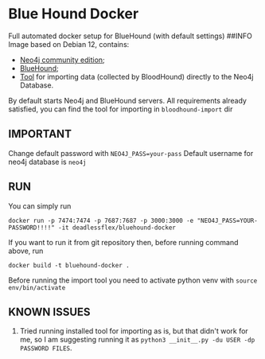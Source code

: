 # Blue Hound Docker
Full automated docker setup for BlueHound (with default settings)
##INFO
Image based on Debian 12, contains: 
* [Neo4j community edition](https://neo4j.com/);
* [BlueHound](https://github.com/zeronetworks/BlueHound);
* [Tool](https://github.com/fox-it/bloodhound-import) for importing data (collected by BloodHound) directly to the Neo4j Database.
 
By default starts Neo4j and BlueHound servers. All requirements already satisfied, you can find the tool for importing in `bloodhound-import` dir

## IMPORTANT
Change default password with `NEO4J_PASS=your-pass`
Default username for neo4j database is `neo4j`

## RUN
You can simply run 
```
docker run -p 7474:7474 -p 7687:7687 -p 3000:3000 -e "NEO4J_PASS=YOUR-PASSWORD!!!!" -it deadlessflex/bluehound-docker
```
If you want to run it from git repository then, before running command above, run 
```
docker build -t bluehound-docker .
```

Before running the import tool you need to activate python venv with `source env/bin/activate`

## KNOWN ISSUES
1) Tried running installed tool for importing as is, but that didn't work for me, so I am suggesting running it as `python3 __init__.py -du USER -dp PASSWORD FILES`.
